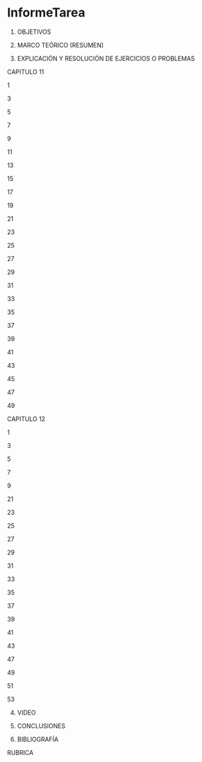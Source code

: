 # InformeTarea


1. OBJETIVOS


2. MARCO TEÓRICO (RESUMEN)


3. EXPLICACIÓN Y RESOLUCIÓN DE EJERCICIOS O PROBLEMAS

CAPITULO 11

1

3

5

7

9

11

13

15

17

19

21

23

25

27

29

31

33

35

37

39

41

43

45

47

49

CAPITULO 12

1

3

5

7

9

21

23

25

27

29

31

33

35

37

39

41

43

47

49

51

53


4. VIDEO


5. CONCLUSIONES

6. BIBLIOGRAFÍA


RUBRICA

